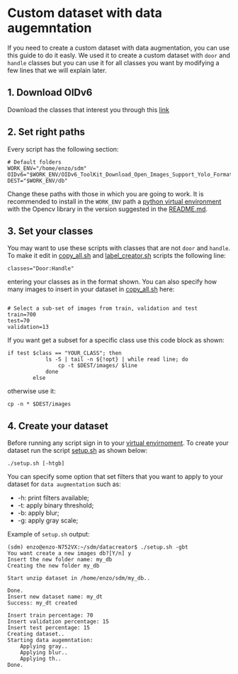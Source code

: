 # Custom dataset with data augemntation
If you need to create a custom dataset with data augmentation, you can use this guide to do it easly. We used it to create a custom dataset with `door` and `handle` classes but you can use it for all classes you want by modifying a few lines that we will explain later.

## 1. Download OIDv6
Download the classes that interest you through this [link](https://storage.googleapis.com/openimages/web/download.html)

## 2. Set right paths
Every script has the following section:

```
# Default folders
WORK_ENV="/home/enzo/sdm"
OIDv6="$WORK_ENV/OIDv6_ToolKit_Download_Open_Images_Support_Yolo_Format/OID"
DEST="$WORK_ENV/db"
```
Change these paths with those in which you are going to work. It is recommended to install in the `WORK_ENV` path a [python virtual environment](https://uoa-eresearch.github.io/eresearch-cookbook/recipe/2014/11/26/python-virtual-env/) with the Opencv library in the version suggested in the [README.md](https://github.com/EnzoFama/whereToGo/blob/main/README.md).

## 3. Set your classes
You may want to use these scripts with classes that are not `door` and `handle`. To make it edit in [copy_all.sh](https://github.com/EnzoFama/whereToGo/blob/main/scripts/copy_all.sh) and [label_creator.sh](https://github.com/EnzoFama/whereToGo/blob/main/scripts/label_creator.sh) scripts the following line:
```
classes="Door:Handle"
```
entering your classes as in the format shown.
You can also specify how many images to insert in your dataset in [copy_all.sh](https://github.com/EnzoFama/whereToGo/blob/main/scripts/copy_all.sh) here:
```

# Select a sub-set of images from train, validation and test
train=700
test=70
validation=13
```
If you want get a subset for a specific class use this code block as shown:
```
if test $class == "YOUR_CLASS"; then
			ls -S | tail -n ${!opt} | while read line; do
				cp -t $DEST/images/ $line
			done
		else
```
otherwise use it:
```
cp -n * $DEST/images
```
## 4. Create your dataset
Before running any script sign in to your [virtual envirnoment](https://uoa-eresearch.github.io/eresearch-cookbook/recipe/2014/11/26/python-virtual-env/).
To create your dataset run the script [setup.sh](https://github.com/EnzoFama/whereToGo/blob/main/scripts/setup.sh) as shown below:
```
./setup.sh [-htgb]
```
You can specify some option that set filters that you want to apply to your dataset for `data augmentation` such as:
* -h: print filters available;
* -t: apply binary threshold;
* -b: apply blur;
* -g: apply gray scale;

Example of `setup.sh` output:


```
(sdm) enzo@enzo-N752VX:~/sdm/datacreator$ ./setup.sh -gbt
You want create a new images db?[Y/n] y
Insert the new folder name: my_db
Creating the new folder my_db

Start unzip dataset in /home/enzo/sdm/my_db..

Done.
Insert new dataset name: my_dt
Success: my_dt created

Insert train percentage: 70
Insert validation percentage: 15
Insert test percentage: 15
Creating dataset..
Starting data augemntation:
	Applying gray..
	Applying blur..
	Applying th..
Done.

```


